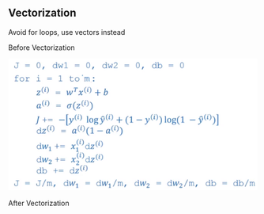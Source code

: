 ## Vectorization

Avoid for loops, use vectors instead

Before Vectorization

![alt text][logo14]

[logo14]: 14.png "14"

After Vectorization

